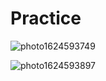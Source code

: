 # Practice
![photo1624593749](https://user-images.githubusercontent.com/86248336/123367834-5a754900-d583-11eb-85b0-a409db26d781.jpeg)

![photo1624593897](https://user-images.githubusercontent.com/86248336/123368029-b344e180-d583-11eb-9908-96a8d7991013.jpeg)
